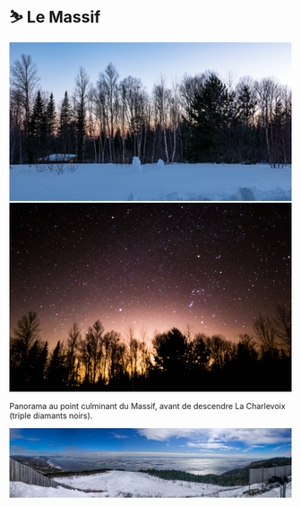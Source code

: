 # ⛷ Le Massif

[![P2540731](/photos/hd/P2540731.jpg)](/photos/P2540731.md)
[![P2540585](/photos/hd/P2540585.jpg)](/photos/P2540585.md)

Panorama au point culminant du Massif, avant de descendre La Charlevoix
(triple diamants noirs).

[![IMG_20180318_110954-Pano](/photos/hd/IMG_20180318_110954-Pano.jpg)](/photos/IMG_20180318_110954-Pano.md)
